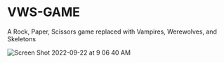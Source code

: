 # VWS-GAME
A Rock, Paper, Scissors game replaced with Vampires, Werewolves, and Skeletons

![Screen Shot 2022-09-22 at 9 06 40 AM](https://user-images.githubusercontent.com/91632194/191755970-37478e85-444a-464a-b332-8e184bfed859.png)

